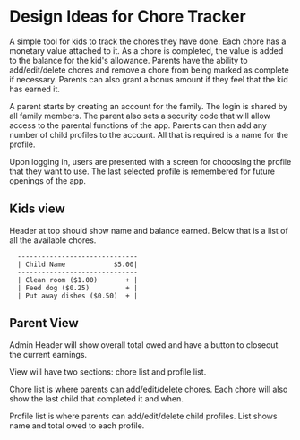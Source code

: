 # Design Ideas for Chore Tracker

A simple tool for kids to track the chores they have done. Each chore has a monetary value attached to it. As a chore is completed, the value is added to the balance for the kid's allowance. Parents have the ability to add/edit/delete chores and remove a chore from being marked as complete if necessary. Parents can also grant a bonus amount if they feel that the kid has earned it.

A parent starts by creating an account for the family. The login is shared by all family members. The parent also sets a security code that will allow access to the parental functions of the app. Parents can then add any number of child profiles to the account. All that is required is a name for the profile.

Upon logging in, users are presented with a screen for chooosing the profile that they want to use. The last selected profile is remembered for future openings of the app.

## Kids view

Header at top should show name and balance earned. Below that is a list of all the available chores.

```
  ------------------------------
  | Child Name            $5.00|
  ------------------------------
  | Clean room ($1.00)       + |
  | Feed dog ($0.25)         + |
  | Put away dishes ($0.50)  + |
```

## Parent View

Admin Header will show overall total owed and have a button to closeout the current earnings.

View will have two sections: chore list and profile list.

Chore list is where parents can add/edit/delete chores. Each chore will also show the last child that completed it and when.

Profile list is where parents can add/edit/delete child profiles. List shows name and total owed to each profile.
